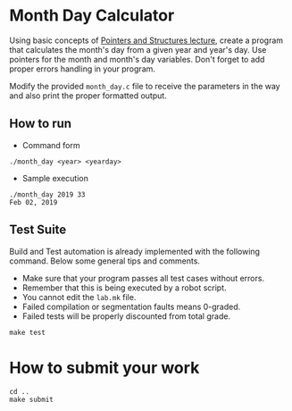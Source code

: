 Month Day Calculator
====================
Using basic concepts of [Pointers and Structures lecture](http://talks.obedmr.com/hello-c-world/01-pointers-structures.slide#8),
create a program that calculates the month's day from a given year and year's day. Use pointers for the month and month's day variables.
Don't forget to add proper errors handling in your program.

Modify the provided `month_day.c` file to receive the parameters in the way and also print the proper formatted output.

How to run
----------
- Command form
```
./month_day <year> <yearday>
```

- Sample execution
```
./month_day 2019 33
Feb 02, 2019
```


Test Suite
----------
Build and Test automation is already implemented with the following command. Below some general tips and comments.

- Make sure that your program passes all test cases without errors.
- Remember that this is being executed by a robot script.
- You cannot edit the `lab.mk` file.
- Failed compilation or segmentation faults means 0-graded.
- Failed tests will be properly discounted from total grade.

```
make test
```


How to submit your work
=======================
```
cd ..
make submit
```
